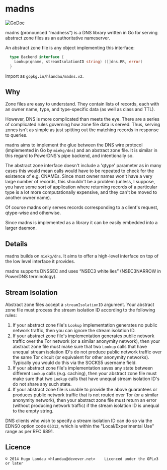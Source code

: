 madns
=====

[![GoDoc](https://godoc.org/gopkg.in/hlandau/madns.v2?status.svg)](https://godoc.org/gopkg.in/hlandau/madns.v2)

madns (pronounced “madness”) is a DNS library written in Go for serving
abstract zone files as an authoritative nameserver.

An abstract zone file is any object implementing this interface:

```go
  type Backend interface {
    Lookup(qname, streamIsolationID string) ([]dns.RR, error)
  }
```

Import as `gopkg.in/hlandau/madns.v2`.

Why
---
Zone files are easy to understand. They contain lists of records, each with an
owner name, type, and type-specific data (as well as class and TTL).

However, DNS is more complicated than meets the eye. There are a series of
complicated rules governing how zone file data is served. Thus, serving zones
isn't as simple as just spitting out the matching records in response to
queries.

madns aims to implement the glue between the DNS wire protocol (implemented in
Go by `miekg/dns`) and an abstract zone file. It is similar in this regard to
PowerDNS's pipe backend, and intentionally so.

The abstract zone interface doesn't include a 'qtype' parameter as in many
cases this would mean calls would have to be repeated to check for the
existence of e.g. CNAMEs. Since most owner names won't have a very large number
of records, this shouldn't be a problem (unless, I suppose, you have some sort
of application where returning records of a particular type is a lot more
computationally expensive, and they can't be moved to another owner name).

Of course madns only serves records corresponding to a client's request,
qtype-wise and otherwise.

Since madns is implemented as a library it can be easily embedded into a larger
daemon.

Details
-------
madns builds on `miekg/dns`. It aims to offer a high-level interface on top of
the low level interface it provides.

madns supports DNSSEC and uses “NSEC3 white lies” (NSEC3NARROW in PowerDNS
terminology).

Stream Isolation
----------------
Abstract zone files accept a `streamIsolationID` argument.  Your abstract zone
file must process the stream isolation ID according to the following rules:

1. If your abstract zone file's `Lookup` implementation generates no public
   network traffic, then you can ignore the stream isolation ID.
1. If your abstract zone file's implementation generates public network traffic
   over the Tor network (or a similar anonymity network), then your abstract
   zone file must make sure that two `Lookup` calls that have unequal stream
   isolation ID's do not produce public network traffic over the same Tor
   circuit (or equivalent for other anonymity networks).  Typically you would
   do this via the SOCKS5 username field.
1. If your abstract zone file's implementation saves any state between
   different `Lookup` calls (e.g. caching), then your abstract zone file must
   make sure that two `Lookup` calls that have unequal stream isolation ID's do
   not share any such state.
1. If your abstract zone file is unable to provide the above guarantees or
   produces public network traffic that is not routed over Tor (or a similar
   anonymity network), then your abstract zone file must return an error
   (without producing network traffic) if the stream isolation ID is unequal to
   the empty string.

DNS clients who wish to specify a stream isolation ID can do so via the EDNS0
option code `65312`, which is within the "Local/Experimental Use" range as per
RFC 6891.

Licence
-------

    © 2014 Hugo Landau <hlandau@devever.net>    Licenced under the GPLv3 or later

